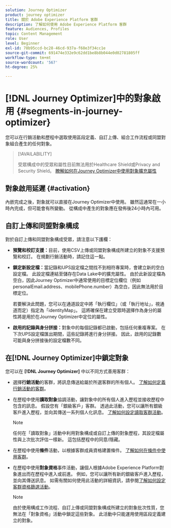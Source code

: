 ```yaml
---
solution: Journey Optimizer
product: journey optimizer
title: 關於 Adobe Experience Platform 客群
description: 了解如何使用 Adobe Experience Platform 客群
feature: Audiences, Profiles
topic: Content Management
role: User
level: Beginner
exl-id: 78b95ccd-bc28-46cd-937a-f68e3f34cc1e
source-git-commit: 691474e332e9c62dd1be8b8b044e0d02781805ff
workflow-type: tm+mt
source-wordcount: '567'
ht-degree: 25%

---
```


# [!DNL Journey Optimizer]中的對象啟用 {#segments-in-journey-optimizer}

您可以在行銷活動和歷程中選取使用區段定義、自訂上傳、組合工作流程或同盟對象組合產生的任何對象。

>[!AVAILABILITY]
>
>受眾構成中的受眾和屬性目前無法用於Healthcare Shield或Privacy and Security Shield。 [瞭解如何在Journey Optimizer中使用對象擴充屬性](../audience/about-audiences.md#enrichment)

## 對象啟用延遲 {#activation}

內嵌完成之後，對象就可以直接在Journey Optimizer中使用。 雖然這通常在一小時內完成，但可能會有所變動。 從構成中產生的對象應在發佈後24小時內可用。

## 自訂上傳和同盟對象構成

對於自訂上傳和同盟對象構成受眾，請注意以下護欄：

* **預覽和校訂支援：**&#x200B;目前，使用CSV上傳或同盟對象構成所建立的對象不支援預覽和校訂。 在規劃行銷活動時，請記住這一點。

* **鎖定新設定檔：**&#x200B;當記錄和UPS設定檔之間找不到相符專案時，會建立新的空白設定檔。 此設定檔連結至儲存在Data Lake中的擴充屬性。 由於此新設定檔為空白，因此Journey Optimizer中通常使用的目標定位欄位（例如personalEmail.address、mobilePhone.number）為空白，因此無法用於目標定位。

  若要解決此問題，您可以在通道設定中將「執行欄位」（或「執行地址」，視通道而定）指定為「identityMap」。 這將確保在建立受眾時選擇作為身分的屬性將是用於在Journey Optimizer中定位的屬性。

* **啟用的記錄與身分拼接：**&#x200B;對象中的每個記錄都已啟動，包括任何重複專案。 在下次UPS設定檔匯出期間，這些記錄將進行身分拼接。 因此，啟用的記錄數可能與身分拼接後的設定檔數不同。

## 在[!DNL Journey Optimizer]中鎖定對象

您可以在 **[!DNL Journey Optimizer]** 中以不同方式善用客群：

* 選擇&#x200B;**行銷活動**&#x200B;的客群，將訊息傳送給屬於所選客群的所有個人。 [了解如何定義行銷活動的客群](../campaigns/create-campaign.md#define-the-audience-audience)。

* 在歷程中使用&#x200B;**讀取對象**&#x200B;協調活動，讓對象中的所有個人進入歷程並接收歷程中包含的訊息。 假設您有「銀級客戶」客群。 透過此活動，您可以讓所有銀級客戶進入歷程，並向其傳送一系列個人化訊息。 [了解如何設定讀取客群活動](../building-journeys/read-audience.md#configuring-segment-trigger-activity)。

  >[!NOTE]
  >
  >任何在「讀取對象」活動中利用對象構成或自訂上傳的對象歷程，其設定檔屬性與上次批次評估一樣新。 這包括歷程中的同意/隱藏。

* 在歷程中使用&#x200B;**條件**&#x200B;活動，以根據客群成員資格建置條件。 [了解如何在條件中使用客群](../building-journeys/condition-activity.md#using-a-segment)。

* 在歷程中使用&#x200B;**對象資格**&#x200B;事件活動，讓個人根據Adobe Experience Platform對象進出而在歷程中進入或前進。 例如，您可以讓所有新的銀級客戶進入歷程，並向其傳送訊息。 如需有關如何使用此活動的詳細資訊，請參閱[了解如何設定客群資格篩選活動](../building-journeys/audience-qualification-events.md)。

  >[!NOTE]
  >
  >由於使用構成工作流程、自訂上傳或同盟對象構成所建立的對象批次性質，您無法在「對象資格」活動中鎖定這些對象。 此活動中只能運用使用區段定義建立的對象。
